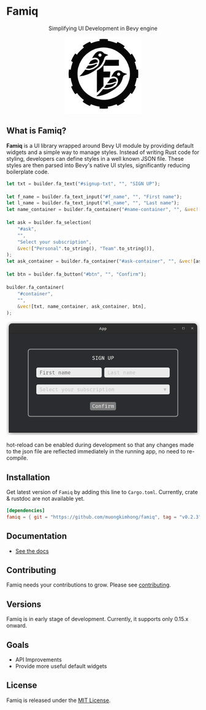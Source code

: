 # Famiq

<p align="center">
  Simplifying UI Development in Bevy engine
</p>
<p align="center">
  <img width="200" height="200" src="logo.jpeg">
</p>

## What is Famiq?
**Famiq** is a UI library wrapped around Bevy UI module by providing default
widgets and a simple way to manage styles. Instead of writing Rust code for styling,
developers can define styles in a well known JSON file. These styles are then parsed
into Bevy's native UI styles, significantly reducing boilerplate code.

```rust
let txt = builder.fa_text("#signup-txt", "", "SIGN UP");

let f_name = builder.fa_text_input("#f_name", "", "First name");
let l_name = builder.fa_text_input("#l_name", "", "Last name");
let name_container = builder.fa_container("#name-container", "", &vec![f_name, l_name]);

let ask = builder.fa_selection(
    "#ask",
    "",
    "Select your subscription",
    &vec!["Personal".to_string(), "Team".to_string()],
);
let ask_container = builder.fa_container("#ask-container", "", &vec![ask]);

let btn = builder.fa_button("#btn", "", "Confirm");

builder.fa_container(
    "#container",
    "",
    &vec![txt, name_container, ask_container, btn],
);
```
<p align="center">
  <img src="screenshot.png">
</p>


hot-reload can be enabled during development so that any changes made to the json file
are reflected immediately in the running app, no need to re-compile.

## Installation
Get latest version of `Famiq` by adding this line to `Cargo.toml`. Currently, crate & rustdoc are not available yet.
```toml
[dependencies]
famiq = { git = "https://github.com/muongkimhong/famiq", tag = "v0.2.3" }
```

## Documentation
- [See the docs](https://muongkimhong.github.io/famiq/)

## Contributing
Famiq needs your contributions to grow. Please see [contributing](https://github.com/MuongKimhong/famiq/blob/master/CONTRIBUTING.md).

## Versions
Famiq is in early stage of development. Currently, it supports only 0.15.x onward.


## Goals
- API Improvements
- Provide more useful default widgets

## License
Famiq is released under the [MIT License](https://opensource.org/licenses/MIT).
